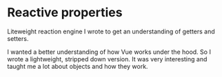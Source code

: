 # Reactive properties
Liteweight reaction engine I wrote to get an understanding of getters and setters.

I wanted a better understanding of how Vue works under the hood. So I wrote a lightweight, stripped down version. It was very interesting and taught me a lot about objects and how they work.
